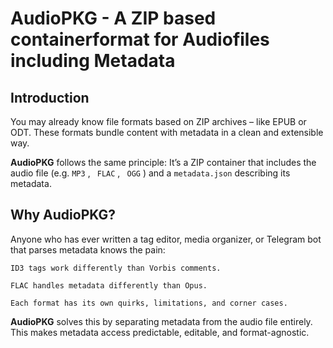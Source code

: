 # AudioPKG - A ZIP based containerformat for Audiofiles including Metadata

## Introduction

You may already know file formats based on ZIP archives – like EPUB or ODT. These formats bundle content with metadata in a clean and extensible way.

**AudioPKG** follows the same principle: It’s a ZIP container that includes the audio file (e.g. `MP3` , ` FLAC` , ` OGG` ) and a `metadata.json` describing its metadata.

## Why AudioPKG?
Anyone who has ever written a tag editor, media organizer, or Telegram bot that parses metadata knows the pain:

    ID3 tags work differently than Vorbis comments.

    FLAC handles metadata differently than Opus.

    Each format has its own quirks, limitations, and corner cases.

**AudioPKG** solves this by separating metadata from the audio file entirely.
This makes metadata access predictable, editable, and format-agnostic.